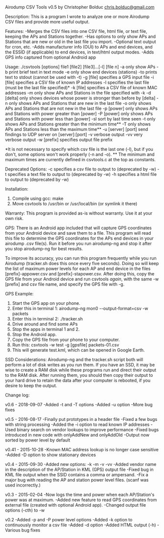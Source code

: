 Airodump CSV Tools v0.5
by Christopher Bolduc
chris.bolduc@gmail.com

Description:
This is a program I wrote to analyze one or more Airodump CSV files and provide more useful output.

Features:
-Merges the CSV files into one CSV file, html file, or text file, keeping the APs and Stations together.
-Has options to only show APs and Stations that are new or old in the last file you import.
-Optional text output for cron, etc.
-Adds manufacturer info (OUI) to APs and end devices, and the ESSID (if applicable) to end devices, in text/html output modes.
-Adds GPS info captured from optional Android app

Usage: ./csvtools [options] file1 [file2] [file3]...[-l] [file n]
-a only show APs
-b print brief text in text mode
-e only show end devices (stations)
-to prints text to stdout (cannot be used with -t)
-g [file] specifies a GPS input file
-i [file] specifies a CSV file of known IP addresses
-l specifies the last file (must be the last file specified)*
-k [file] specifies a CSV file of known MAC addresses
-m only show APs and Stations in the file specified with -k
-d [delta] only shows devices whose power is stronger than before by [delta]
-n only shows APs and Stations that are new in the last file
-o only shows APs and Stations that are not new in the last file
-p [power] only shows APs and Stations with power greater than [power]
-P [power] only shows APs and Stations with power less than [power]
-sl sort by last time seen
-t only shows APs and Stations greater than the minimum time**
-T only shows APs and Stations less than the maximum time**
-u [server] [port] send findings to UDP server on [server]:[port]
-v verbose output
-vv very verbose output
-w [prefix] specifies output file prefix

*It is not necessary to specify which csv file is the last one (-l), but if you don't, some options won't work properly (-n and -o).
** The minimum and maximum times are currently defined in csvtools.c at the top as constants.

Deprecated Options:
-c specifies a csv file to output to (deprecated by -w)
-t specifies a text file to output to (deprecated by -w)
-h specifies a html file to output to (deprecated by -w)

Installation:
1. Compile using gcc: make
2. Move csvtools to /usr/bin or /usr/local/bin (or symlink it there)

Warranty:
This program is provided as-is without warranty.  Use it at your own risk.

GPS:
There is an Android app included that will capture GPS coordinates from your Android device and save them to a file.  This program will read this file to determine the GPS coordinates for the APs end devices in your airodump .csv file(s).  Run it before you run airodump-ng and stop it after you stop airodump-ng for best results.

To improve its accuracy, you can run this program frequently while you run Airodump (tracker.sh does this once every five seconds).  Doing so will keep the list of maximum power levels for each AP and end device in the files [prefix]-appower.csv and [prefix]-stapower.csv.  After doing this, copy the GPS file from your Android device and run csvtools *again*, with the same -w [prefix] and csv file name, and specify the GPS file with -g.

GPS Example:
1. Start the GPS app on your phone.
2. Enter this in terminal 1: airodump-ng mon0 --output-format=csv -w packets
3. Enter this in terminal 2: ./tracker.sh
4. Drive around and find some APs
5. Stop the apps in terminal 1 and 2.
6. Stop the Android app.
7. Copy the GPS file from your phone to your computer.
8. Run this: csvtools -w test -g [gpsfile] packets-01.csv
9. This will generate test.kml, which can be opened in Google Earth.

SSD Considerations:
Airodump-ng and the tracker.sh script both will perform a lot of disk writes as you run them.  If you have an SSD, it may be wise to create a RAM disk while these programs run and direct their output to the RAM disk.  After running them, you should then copy their output to your hard drive to retain the data after your computer is rebooted, if you desire to keep the output.

Change log:

v0.6 - 2018-09-07
-Added -t and -T options
-Added -u option
-More bug fixes

v0.5 - 2016-08-17
-Finally put prototypes in a header file
-Fixed a few bugs with string processing
-Added the -i option to read known IP addresses
-Used binary search on vendor lookups to improve performance
-Fixed bugs introduced in new code with onlyAddNew and onlyAddOld
-Output now sorted by power level by default

v0.41 - 2015-10-28
-Known MAC address lookup is no longer case sensitive
-Added -D option to show stationary devices

v0.4 - 2015-09-30
-Added new options: -k -m -v -vv
-Added vendor name in the description of the AP/Station in KML (GPS) output file
-Fixed bug in KML file output when the SSID contains a comma or ampersand.
-Fix a major bug with reading the AP and station power level files.  (scanf was used incorrectly.)

v0.3 - 2015-02-04
-Now logs the time and power when each AP/Station's power was at maximum.
-Added new feature to read GPS coordinates from external file (created with optional Android app).
-Changed output file options (-cth) to -w

v0.2
-Added -p and -P power level options
-Added -k option to continuously monitor a csv file
-Added -d option
-Added HTML output (-h)
-Various bug fixes

